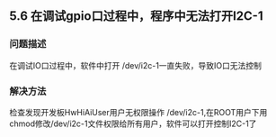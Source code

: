 ## 5.6 在调试gpio口过程中，程序中无法打开I2C-1
### 问题描述
在调试IO口过程中，软件中打开 /dev/i2c-1一直失败，导致IO口无法控制
### 解决方法
检查发现开发板HwHiAiUser用户无权限操作 /dev/i2c-1,在ROOT用户下用chmod修改/dev/i2c-1文件权限给所有用户，软件可以打开控制I2C-1了
